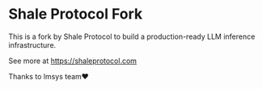 # Shale Protocol Fork

This is a fork by Shale Protocol to build a production-ready LLM inference infrastructure.

See more at https://shaleprotocol.com

Thanks to lmsys team❤️
